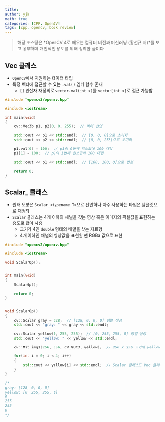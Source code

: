 ```yaml
---
title:
author: yjh
math: true
categories: [CPP, OpenCV]
tags: [cpp, opencv, book review]
---
```


> 해당 포스팅은 *OpenCV 4로 배우는 컴퓨터 비전과 머신러닝 (황선규 저)*를 보고 공부하며 개인적인 용도를 위해 정리한 글이다.

## Vec 클래스

- `OpenCV`에서 지원하는 데이터 타입
- 특정 벡터에 접근할 수 있는 `.val()` 멤버 함수 존재
  - `[]` 연산자 재정의로 `vector.val(int x)`를 `vector[int x]`로 접근 가능함

```cpp
#include "opencv2/opencv.hpp"

#include <iostream>

int main(void)
{
    cv::Vec3b p1, p2(0, 0, 255);  // 벡터 선언

    std::cout << p1 << std::endl;  // [0, 0, 0]으로 초기화
    std::cout << p2 << std::endl;  // [0, 0, 255]으로 초기화

    p1.val(0) = 100;  // p1의 0번째 원소값에 100 대입
    p1[1] = 100;  // p1의 1번째 원소값이 100 대입

    std::cout << p1 << std::endl;  // [100, 100, 0]으로 변경

    return 0;
}
```

## Scalar_ 클래스

- 원래 모양은 `Scalar_<typename T>`으로 선언하나 자주 사용하는 타입은 템플릿으로 재정의
- `Scalar` 클래스는 4개 이하의 채널을 갖는 영상 혹은 이미지의 픽셀값을 표현하는 용도로 많이 사용
  - 크기가 4인 `double` 형태의 배열을 갖는 자료형
  - 4개 이하인 채널의 영상값을 표현할 땐 RGBa 값으로 표현

```cpp
#include "opencv2/opencv.hpp"

#include <iostream>

void ScalarOp();


int main(void)
{
    ScalarOp();

    return 0;
}


void ScalarOp()
{
    cv::Scalar gray = 128;  // [128, 0, 0, 0] 행렬 생성
    std::cout << "gray: " << gray << std::endl;

    cv::Scalar yellow(0, 255, 255);  // [0, 255, 255, 0] 행렬 생성
    std::cout << "yellow: " << yellow << std::endl;

    cv::Mat img1(256, 256, CV_8UC3, yellow);  // 256 x 256 크기에 yellow 대입해 선언

    for(int i = 0; i < 4; i++)
    {
        std::cout << yellow[i] << std::endl;  // Scalar 클래스도 Vec 클래스처럼 [] 연산자로 접근 가능
    }
}

/*
gray: [128, 0, 0, 0]
yellow: [0, 255, 255, 0]
0
255
255
0
*/
```
